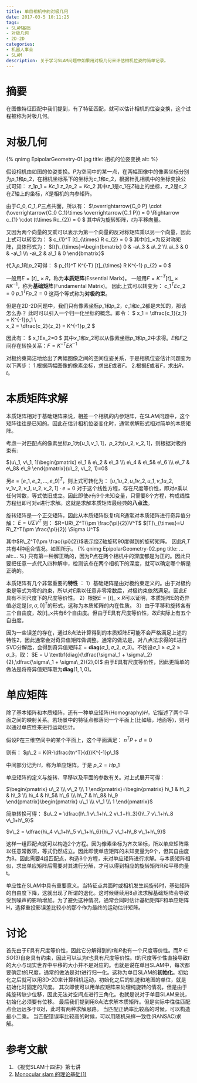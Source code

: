 ```yaml
---
title: 单目相机中的对极几何
date: 2017-03-5 10:11:25
tags:
- SLAM基础
- 对极几何
- 2D-2D
categories:
- 机器人事业
- SLAM
description: 关于学习SLAM问题中如果用对极几何来评估相机位姿的简单记录。
---
```

<!-- more -->

# 摘要
在图像特征匹配中我们提到，有了特征匹配，就可以估计相机的位姿变换，这个过程被称为对极几何。


# 对极几何
{% qnimg EpipolarGeometry-01.jpg title: 相机的位姿变换 alt: %}

假设相机由如图的位姿变换。$P$为空间中的某一点，在两幅图像中的像素坐标分别为$p\_1$和$p\_2$，在相机坐标系下的坐标为$c\_{1}$和$c\_{2}$，根据针孔相机中的坐标变换公式可知：
$z\_{1}p\_1=Kc\_{1}$
$z\_{2}p\_2=Kc\_{2}$
其中$z\_{1}$是$c\_{1}$在$Z$轴上的坐标，$z\_{2}$是$c\_{2}$在$Z$轴上的坐标，$K$是相机的内参矩阵。

由于$C\_0,C\_1,P$三点共面，所以有：
$\overrightarrow{C\_0 P} \cdot (\overrightarrow{C\_0 C\_1}\times \overrightarrow{C\_1 P}) = 0 \Rightarrow  c\_{1} \cdot (t\times Rc\_{2}) = 0 $
其中$R$为旋转矩阵，$t$为平移向量。

又因为两个向量的叉乘可以表示为第一个向量的反对称矩阵乘以另一个向量，因此上式可以转变为：
$ c\_{1}^T  [t]\_{\times} R c\_{2} = 0 $
其中$[t]\_{\times}$为反对称矩阵，具体形式为：
$[t]\_{\times}=\begin{bmatrix}
0 & -a\_3 & a\_2 \\\ 
a\_3 & 0 & -a\_1 \\\
-a\_2 & a\_1 & 0
\end{bmatrix}$

代入$p\_1$和$p\_2$可得：
$ p\_{1}^T K^{-T} [t]\_{\times} R K^{-1} p\_{2} = 0 $


一般用$E=[t]\_{\times} R$，称为**本质矩阵**(Essential Marix)。
一般用$F=K^{-T} [t]\_{\times} R K^{-1}$，称为**基础矩阵**(Fundamental Matrix)。
因此上式可以转变为：
$c\_{1}^T E c\_{2} = 0$
$p\_{1}^T F p\_{2} = 0$
这两个等式称为**对极约束**。

但是在2D-2D问题中，我们只有像素坐标$p\_{1}$和$p\_{2}$，$c\_{1}$和$c\_{2}$都是未知的，那该怎么办？
此时可以引入一个归一化坐标的概念。即令：
$
x\_1 = \dfrac{c\_1}{z\_1} = K^{-1}p\_1 \\\
x\_2 = \dfrac{c\_2}{z\_2} = K^{-1}p\_2
$

因此有：
$
x\_1Ex\_2=0
$
其中$x\_1$和$x\_2$可以从像素坐标$p\_1$和$p\_2$中求得。$E$和$F$之间存在转换关系：$F=K^{-T}EK^{-1}$


对极约束简洁地给出了两幅图像之间的空间位姿关系，于是相机位姿估计问题变为以下两步：
1.根据两幅图像的像素坐标，求出$E$或者$F$。
2.根据$E$或者$F$，求出$R$，$t$。

# 本质矩阵求解
本质矩阵相对于基础矩阵来说，相差一个相机的内参矩阵，在SLAM问题中，这个矩阵往往是已知的。因此在估计相机位姿变化时，通常求解形式相对简单的本质矩阵。

考虑一对匹配点的像素坐标$p\_1$为$[u\_1, v\_1, 1]$，$p\_2$为$[u\_2, v\_2, 1]$，则根据对极约束有:

$(u\_1, v\_1, 1)\begin{pmatrix}
e\_1 & e\_2 &  e\_3 \\\ 
e\_4 & e\_5& e\_6 \\\ 
e\_7 & e\_8& e\_9
\end{pmatrix}(u\_2, v\_2, 1)=0$

另$e=[e\_1, e\_2,...,e\_9]^T$，则上式可转化为：
$[u\_1u\_2, u\_1v\_2, u\_1, v\_1u\_2, v\_1v\_2, v\_1 , u\_2, v\_2, 1] \cdot e = 0$
对于这个线性方程，存在尺度等价性，即对$e$乘以任何常数，等式依旧成立。因此即使$e$有9个未知变量，只需要8个方程，构成线性方程组即可对$e$进行求解。这就是求解本质矩阵最经典的**八点法**。


旋转矩阵是一个正交矩阵，因此从本质矩阵恢复t和R通常对本质矩阵进行奇异值分解：
$E=U \Sigma V^T$
则：
$R=UR\_Z^T(\pm \frac{\pi}{2})V^T$
$[T]\_{\times}=U R\_Z^T(\pm \frac{\pi}{2}) \Sigma U^T$

其中$R\_Z^T(\pm \frac{\pi}{2})$表示绕Z轴旋转90度得到的旋转矩阵。
因此$R$,$T$共有4种组合情况。如图所示。
{% qnimg EpipolarGeometry-02.png title: ... alt:... %}
只有第一种解正确的，因为P点在两个相机中的深度都是为正的。因此只要把任意一点代入四种解中，检测该点在两个相机下的深度，就可以确定哪个解是正确的。

本质矩阵有几个非常重要的**特性** ：
1）基础矩阵是由对极约束定义的。由于对极约束是等式为零的约束，所以对$E$乘以任意非零常数后，对极约束依然满足。因此$E$具有不同尺度下的尺度等价性。
2）根据$E=[t]\_{\times}R$可以证明，本质矩阵E的奇异值必定是$[\sigma ,\sigma ,0]^T$的形式，这称为本质矩阵的内在性质。
3）由于平移和旋转各有三个自由度，故$[t]\_{\times}$共有6个自由度。但由于E具有尺度等价性，故$E$实际上有五个自由度。



因为一些误差的存在，通过8点法计算得到的本质矩阵$E$可能不会严格满足上述的特性2，因此通常会对奇异值矩阵做调整。通常的做法是，对八点法求得的E进行SVD分解后，会得到奇异值矩阵$\Sigma=\textbf{diag}(\sigma\_1, \sigma\_2, \sigma\_3)$。不妨设$\sigma\_1 \geq  \sigma\_2 \geq \sigma\_3$，取：
$E = U \textbf{diag}(\dfrac{\sigma\_1 + \sigma\_2}{2},\dfrac{\sigma\_1 + \sigma\_2}{2},0)$
由于$E$具有尺度等价性，因此更简单的做法是将奇异值矩阵取为$\textbf{diag}(1,1,0)$。





# 单应矩阵

除了基本矩阵和本质矩阵，还有一种单应矩阵(Homography)$H$，它描述了两个平面之间的映射关系。若场景中的特征点都落同一个平面上(比如墙，地面等)，则可以通过单应性来进行运动估计。

假设P在三维空间中的某个平面上，这个平面满足：
$n^TP+d=0$

则有：
$p\_2 = K(R-\dfrac{tn^T}{d})K^{-1}p\_1$

中间部分记为$H$，称为单应矩阵。于是
$p\_2 = Hp\_1$

单应矩阵的定义与旋转、平移以及平面的参数有关。对上式展开可得：

$\begin{pmatrix}
u\_2 \\\
v\_2 \\\ 
1 
\end{pmatrix}=\begin{pmatrix}
h\_1 & h\_2 &  h\_3 \\\ 
h\_4 & h\_5& h\_6 \\\ 
h\_7 & h\_8& h\_9
\end{pmatrix}\begin{pmatrix}
u\_1 \\\
v\_1 \\\ 
1 
\end{pmatrix}$

简单转换可得：
$u\_2 = \dfrac{h\_1 v\_1+h\_2 v\_1+h\_3}{h\_7 v\_1+h\_8 v\_1+h\_9}$

$v\_2 = \dfrac{h\_4 v\_1+h\_5 v\_1+h\_6}{h\_7 v\_1+h\_8 v\_1+h\_9}$

这样一组匹配点就可以构造2个方程。因为像素坐标为齐次坐标，所以单应矩阵乘以任意常数项，等式仍然成立。因此即使单应矩阵的未知变量为9个，但其自由度为8。因此需要4组匹配点，构造8个方程，来对单应矩阵进行求解。与本质矩阵相似，求出单应矩阵后需要对其进行分解，才可以得到相应的旋转矩阵R和平移向量t。

单应性在SLAM中具有重要意义。当特征点共面时或相机发生纯旋转时，基础矩阵的自由度下降，这就出现了所谓的退化。这时候继续用8点法求解基础矩阵会导致受到噪声的影响增加。为了避免这种情况，通常会同时估计基础矩阵F和单应矩阵H，选择重投影误差比较小的那个作为最终的运动估计矩阵。

# 讨论
首先由于$E$具有尺度等价性，因此它分解得到的$t$和$R$也有一个尺度等价性。而$R\in SO(3)$自身具有约束，因此可以认为$t$也具有尺度等价性。$t$的尺度等价性直接导致$t$的大小与现实世界中平移的大小并不是对应的。也就是说在单目SLAM中，每次都要确定$t$的尺度，通常的做法是对$t$进行归一化。这称为单目SLAM的**初始化**。初始化之后就可以用3D-2D来计算相机运动，初始化之后的轨迹和地图的单位，就是初始化时固定的尺度。
其次即使可以用单应矩阵来处理纯旋转的情况，但是由于纯旋转缺少位移，因此无法对空间点进行三角化。也就是说对于单目SLAM来说，初始化必须要有位移。
最后我们提到用8点法求解本质矩阵。但是实际中往往匹配点会远远多于8对，此时有两种求解思路。
当匹配正确率比较高的时候，可以构造最小二乘。
当匹配错误率比较高的时候，可以用随机采样一致性$\textrm{(RANSAC)}$求解。




# 参考文献
1. 《视觉SLAM十四讲》第七讲
2. [Monocular slam 的理论基础(1)](http://blog.csdn.net/heyijia0327/article/details/50758944)










